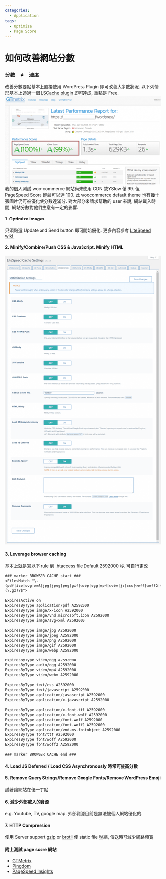 ```yaml
---
categories:
  - Application
tags:
  - Optimize
  - Page Score
---
```


# 如何改善網站分數

### 分數　≠　速度

改善分數要點基本上直接使用 WordPress Plugin 即可改善大多數狀況. 以下列情形基本上透過一個 [LSCache plugin](https://wordpress.org/plugins/litespeed-cache/) 即可達成, 重點是 Free. ![](/assets/images/100-1024x579.png) 我的個人測試 woo-commerce 網站尚未使用 CDN 故YSlow 僅 99\. 但 PageSpeed Score 輕鬆可以達 100\. 此 woocommerce default theme 也有幾十張圖片仍可被優化使分數達滿分. 對大部分來請求幫助的 user 來說, 網站載入時間, 網站分數對他們生意有一定的影響.

#### 1\. Optimize images

只須點選 Update and Send button 即可開始優化. 更多內容參考 [LiteSpeed wiki ](https://www.litespeedtech.com/support/wiki/doku.php/litespeed_wiki:cache:lscwp:image-optimization)

#### 2\. Minify/Combine/Push CSS & JavaScript. Minify HTML

![](/assets/images/lscwp-settings-optimize-555x1024.png)

#### 3\. Leverage browser caching

基本上就是寫以下 rule 到 .htaccess file Default 2592000 秒. 可自行更改

    ### marker BROWSER CACHE start ###
    <FilesMatch "\.(pdf|ico|svg|xml|jpg|jpeg|png|gif|webp|ogg|mp4|webm|js|css|woff|woff2|ttf|eot)(\.gz)?$">

    ExpiresActive on
    ExpiresByType application/pdf A2592000
    ExpiresByType image/x-icon A2592000
    ExpiresByType image/vnd.microsoft.icon A2592000
    ExpiresByType image/svg+xml A2592000

    ExpiresByType image/jpg A2592000
    ExpiresByType image/jpeg A2592000
    ExpiresByType image/png A2592000
    ExpiresByType image/gif A2592000
    ExpiresByType image/webp A2592000

    ExpiresByType video/ogg A2592000
    ExpiresByType audio/ogg A2592000
    ExpiresByType video/mp4 A2592000
    ExpiresByType video/webm A2592000

    ExpiresByType text/css A2592000
    ExpiresByType text/javascript A2592000
    ExpiresByType application/javascript A2592000
    ExpiresByType application/x-javascript A2592000

    ExpiresByType application/x-font-ttf A2592000
    ExpiresByType application/x-font-woff A2592000
    ExpiresByType application/font-woff A2592000
    ExpiresByType application/font-woff2 A2592000
    ExpiresByType application/vnd.ms-fontobject A2592000
    ExpiresByType font/ttf A2592000
    ExpiresByType font/woff A2592000
    ExpiresByType font/woff2 A2592000

    ### marker BROWSER CACHE end ###

#### 4. Load JS Deferred / Load CSS Asynchronously 時常可提高分數

#### 5. Remove Query Strings/Remove Google Fonts/Remove WordPress Emoji

試著讓網站在優一丁點

#### 6\. 減少外部載入的資源

e.g. Youtube, TV, google map. 外部資源目前是無法被個人網站優化的.

#### 7\. HTTP Compression

使用 Server support [gzip](https://en.wikipedia.org/wiki/Gzip) or [brotli](https://en.wikipedia.org/wiki/Brotli) 使 static file 壓縮, 傳送時可減少網路頻寬

#### 附上測試 page score 網站

*   [GTMetrix](https://gtmetrix.com/)
*   [Pingdom](https://tools.pingdom.com/)
*   [PageSpeed Insights](https://developers.google.com/speed/pagespeed/insights/)
